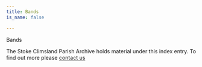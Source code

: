 ```yaml
---
title: Bands
is_name: false

---
```


Bands


The Stoke Climsland Parish Archive holds material under this index entry. To find out more please [contact us](/contact/)
